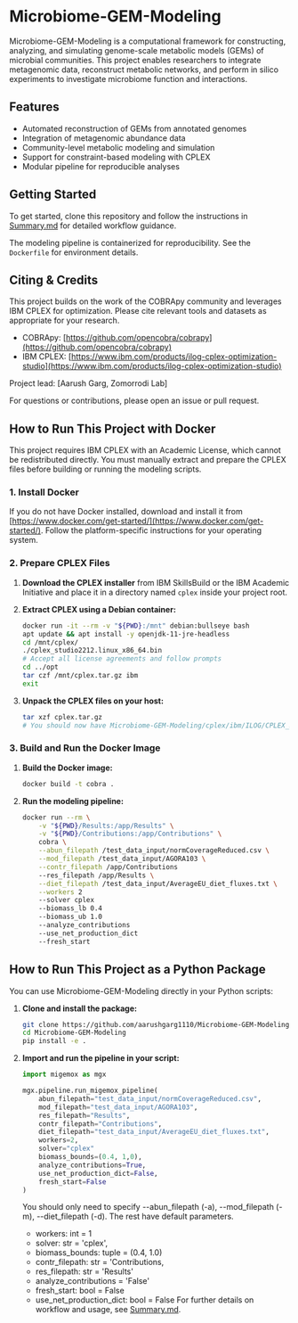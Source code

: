 # Microbiome-GEM-Modeling

Microbiome-GEM-Modeling is a computational framework for constructing, analyzing, and simulating genome-scale metabolic models (GEMs) of microbial communities. This project enables researchers to integrate metagenomic data, reconstruct metabolic networks, and perform in silico experiments to investigate microbiome function and interactions.

## Features

- Automated reconstruction of GEMs from annotated genomes
- Integration of metagenomic abundance data
- Community-level metabolic modeling and simulation
- Support for constraint-based modeling with CPLEX
- Modular pipeline for reproducible analyses

## Getting Started

To get started, clone this repository and follow the instructions in [Summary.md](./Summary.md) for detailed workflow guidance.

The modeling pipeline is containerized for reproducibility. See the `Dockerfile` for environment details.

## Citing & Credits

This project builds on the work of the COBRApy community and leverages IBM CPLEX for optimization. Please cite relevant tools and datasets as appropriate for your research.

- COBRApy: [https://github.com/opencobra/cobrapy](https://github.com/opencobra/cobrapy)
- IBM CPLEX: [https://www.ibm.com/products/ilog-cplex-optimization-studio](https://www.ibm.com/products/ilog-cplex-optimization-studio)

Project lead: [Aarush Garg, Zomorrodi Lab]

For questions or contributions, please open an issue or pull request.

## How to Run This Project with Docker

This project requires IBM CPLEX with an Academic License, which cannot be redistributed directly. You must manually extract and prepare the CPLEX files before building or running the modeling scripts.

### 1. Install Docker

If you do not have Docker installed, download and install it from [https://www.docker.com/get-started/](https://www.docker.com/get-started/). Follow the platform-specific instructions for your operating system.

### 2. Prepare CPLEX Files

1. **Download the CPLEX installer** from IBM SkillsBuild or the IBM Academic Initiative and place it in a directory named `cplex` inside your project root.

2. **Extract CPLEX using a Debian container:**
    ```bash
    docker run -it --rm -v "${PWD}:/mnt" debian:bullseye bash
    apt update && apt install -y openjdk-11-jre-headless
    cd /mnt/cplex/
    ./cplex_studio2212.linux_x86_64.bin
    # Accept all license agreements and follow prompts
    cd ../opt
    tar czf /mnt/cplex.tar.gz ibm
    exit
    ```

3. **Unpack the CPLEX files on your host:**
    ```bash
    tar xzf cplex.tar.gz
    # You should now have Microbiome-GEM-Modeling/cplex/ibm/ILOG/CPLEX_Studio2212
    ```

### 3. Build and Run the Docker Image

1. **Build the Docker image:**
    ```bash
    docker build -t cobra .
    ```

2. **Run the modeling pipeline:**
    ```bash
    docker run --rm \
        -v "${PWD}/Results:/app/Results" \
        -v "${PWD}/Contributions:/app/Contributions" \
        cobra \
        --abun_filepath /test_data_input/normCoverageReduced.csv \
        --mod_filepath /test_data_input/AGORA103 \
        --contr_filepath /app/Contributions
        --res_filepath /app/Results \
        --diet_filepath /test_data_input/AverageEU_diet_fluxes.txt \
        --workers 2
        --solver cplex
        --biomass_lb 0.4
        --biomass_ub 1.0
        --analyze_contributions
        --use_net_production_dict
        --fresh_start
    ```
    

## How to Run This Project as a Python Package

You can use Microbiome-GEM-Modeling directly in your Python scripts:

1. **Clone and install the package:**
    ```bash
    git clone https://github.com/aarushgarg1110/Microbiome-GEM-Modeling.git
    cd Microbiome-GEM-Modeling
    pip install -e .
    ```

2. **Import and run the pipeline in your script:**
    ```python
    import migemox as mgx

    mgx.pipeline.run_migemox_pipeline(
        abun_filepath="test_data_input/normCoverageReduced.csv",
        mod_filepath="test_data_input/AGORA103",
        res_filepath="Results",
        contr_filepath="Contributions",
        diet_filepath="test_data_input/AverageEU_diet_fluxes.txt",
        workers=2,
        solver="cplex"
        biomass_bounds=(0.4, 1,0),
        analyze_contributions=True,
        use_net_production_dict=False,
        fresh_start=False
    )
    ```
    You should only need to specify --abun_filepath (-a), --mod_filepath (-m), --diet_filepath (-d). The rest have default parameters.
    -  workers: int = 1
    -  solver: str = 'cplex',
    -  biomass_bounds: tuple = (0.4, 1.0)
    -  contr_filepath: str = 'Contributions,
    -  res_filepath: str = 'Results'
    -  analyze_contributions = 'False'
    -  fresh_start: bool = False
    -  use_net_production_dict: bool = False
For further details on workflow and usage, see [Summary.md](./Summary.md).




